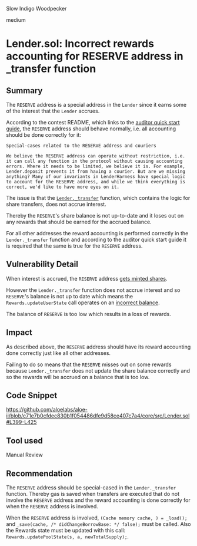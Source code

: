 Slow Indigo Woodpecker

medium

# Lender.sol: Incorrect rewards accounting for RESERVE address in _transfer function
## Summary
The `RESERVE` address is a special address in the `Lender` since it earns some of the interest that the `Lender` accrues.  

According to the contest README, which links to the [auditor quick start guide](https://docs.aloe.capital/aloe-ii/auditor-quick-start), the `RESERVE` address should behave normally, i.e. all accounting should be done correctly for it:  

```text
Special-cases related to the RESERVE address and couriers

We believe the RESERVE address can operate without restriction, i.e. it can call any function in the protocol without causing accounting errors. Where it needs to be limited, we believe it is. For example, Lender.deposit prevents it from having a courier. But are we missing anything? Many of our invariants in LenderHarness have special logic to account for the RESERVE address, and while we think everything is correct, we'd like to have more eyes on it.
```

The issue is that the [`Lender._transfer`](https://github.com/aloelabs/aloe-ii/blob/c71e7b0cfdec830b1f054486dfe9d58ce407c7a4/core/src/Lender.sol#L399-L425) function, which contains the logic for share transfers, does not accrue interest.  

Thereby the `RESERVE`'s share balance is not up-to-date and it loses out on any rewards that should be earned for the accrued balance.  

For all other addresses the reward accounting is performed correctly in the `Lender._transfer` function and according to the auditor quick start guide it is required that the same is true for the `RESERVE` address.  


## Vulnerability Detail
When interest is accrued, the `RESERVE` address [gets minted shares](https://github.com/aloelabs/aloe-ii/blob/c71e7b0cfdec830b1f054486dfe9d58ce407c7a4/core/src/Lender.sol#L536-L547).  

However the `Lender._transfer` function does not accrue interest and so `RESERVE`'s balance is not up to date which means the `Rewards.updateUserState` call operates on an [incorrect balance](https://github.com/aloelabs/aloe-ii/blob/c71e7b0cfdec830b1f054486dfe9d58ce407c7a4/core/src/Lender.sol#L411-L421).  

The balance of `RESERVE` is too low which results in a loss of rewards.  

## Impact
As described above, the `RESERVE` address should have its reward accounting done correctly just like all other addresses.  

Failing to do so means that the `RESERVE` misses out on some rewards because `Lender._transfer` does not update the share balance correctly and so the rewards will be accrued on a balance that is too low.

## Code Snippet
https://github.com/aloelabs/aloe-ii/blob/c71e7b0cfdec830b1f054486dfe9d58ce407c7a4/core/src/Lender.sol#L399-L425

## Tool used
Manual Review

## Recommendation
The `RESERVE` address should be special-cased in the `Lender._transfer` function. Thereby gas is saved when transfers are executed that do not involve the `RESERVE` address and the reward accounting is done correctly for when the `RESERVE` address is involved.  

When the `RESERVE` address is involved, `(Cache memory cache, ) = _load();` and `_save(cache, /* didChangeBorrowBase: */ false);` must be called. Also the Rewards state must be updated with this call: `Rewards.updatePoolState(s, a, newTotalSupply);`.  
